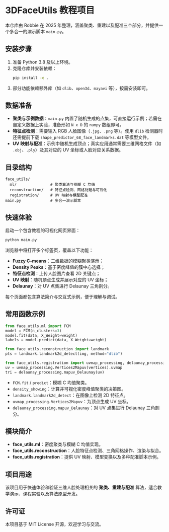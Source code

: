 # 3DFaceUtils 教程项目

本仓库由 Robbie 在 2025 年整理，涵盖聚类、重建以及配准三个部分，并提供一个多合一的演示脚本 `main.py`。

## 安装步骤

1. 准备 Python 3.8 及以上环境。
2. 克隆仓库并安装依赖：
   ```bash
   pip install -e .
   ```
3. 部分功能依赖额外库（如 `dlib`、`open3d`、`mayavi` 等），按需安装即可。

## 数据准备

- **聚类与示例数据**：`main.py` 内置了随机生成的点集，可直接运行示例；若需在自定义数据上实验，准备形如 `N x D` 的 `numpy` 数组即可。
- **特征点检测**：需要输入 RGB 人脸图像（`.jpg`、`.png` 等）。使用 `dlib` 检测器时还需提前下载 `shape_predictor_68_face_landmarks.dat` 等模型文件。
- **UV 映射与配准**：示例中随机生成顶点；真实应用通常需要三维网格文件（如 `.obj`、`.ply`）及其对应的 UV 坐标或人脸对应关系数据。

## 目录结构

```text
face_utils/
  ml/               # 聚类算法与模糊 C 均值
  reconstruction/   # 特征点检测、网格处理与可视化
  registration/     # UV 映射与模型配准
main.py             # 多合一演示脚本
```

## 快速体验

启动一个包含教程的可视化网页界面：

```bash
python main.py
```

浏览器中将打开多个标签页，覆盖以下功能：

- **Fuzzy C-means**：二维数据的模糊聚类演示；
- **Density Peaks**：基于密度峰值的簇中心选择；
- **特征点检测**：上传人脸图片查看 2D 关键点；
- **UV 映射**：随机顶点生成并展示对应的 UV 坐标；
- **Delaunay**：对 UV 点集进行 Delaunay 三角剖分。

每个页面都包含算法简介与交互式示例，便于理解与调试。

## 常用函数示例

```python
from face_utils.ml import FCM
model = FCM(n_clusters=3)
model.fit(data, X_Weight=weight)
labels = model.predict(data, X_Weight=weight)

from face_utils.reconstruction import landmark
pts = landmark.landmark2d_detect(img, method="dlib")

from face_utils.registration import uvmap_processing, delaunay_processing
uv = uvmap_processing.Vertices2Mapuv(vertices).uvmap
tri = delaunay_processing.mapuv_Delaunay(uv)
```

- `FCM.fit` / `predict`：模糊 C 均值聚类。
- `density_showing`：计算并可视化密度峰值聚类的决策图。
- `landmark.landmark2d_detect`：在图像上检测 2D 特征点。
- `uvmap_processing.Vertices2Mapuv`：为顶点生成 UV 坐标。
- `delaunay_processing.mapuv_Delaunay`：对 UV 点集进行 Delaunay 三角剖分。

## 模块简介

- **face_utils.ml**：密度聚类与模糊 C 均值实现。
- **face_utils.reconstruction**：人脸特征点检测、三角网格操作、渲染与拟合。
- **face_utils.registration**：提供 UV 映射、模型变换以及多种配准脚本示例。

## 项目用途

该项目用于快速体验和验证三维人脸处理相关的 **聚类、重建与配准** 算法，适合教学演示、课程实验以及算法原型开发。

## 许可证

本项目基于 MIT License 开源，欢迎学习与交流。
